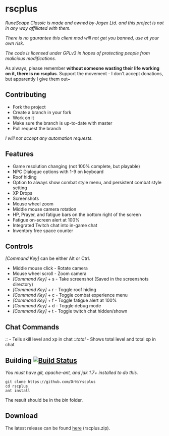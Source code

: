 # rscplus

*RuneScape Classic is made and owned by Jagex Ltd. and this project is not in any way affiliated with them.*

*There is no gaurantee this client mod will not get you banned, use at your own risk.*

*The code is licensed under GPLv3 in hopes of protecting people from malicious modifications.*

As always, please remember **without someone wasting their life working on it, there is no rscplus**. Support the movement - I don't accept donations, but apparently I give them out~

## Contributing

- Fork the project
- Create a branch in your fork
- Work on it
- Make sure the branch is up-to-date with master
- Pull request the branch

*I will not accept any automation requests.*

## Features
- Game resolution changing (not 100% complete, but playable)
- NPC Dialogue options with 1-9 on keyboard
- Roof hiding
- Option to always show combat style menu, and persistent combat style setting
- XP Drops
- Screenshots
- Mouse wheel zoom
- Middle mouse camera rotation
- HP, Prayer, and fatigue bars on the bottom right of the screen
- Fatigue on-screen alert at 100%
- Integrated Twitch chat into in-game chat
- Inventory free space counter

## Controls
*[Command Key]* can be either Alt or Ctrl.

- Middle mouse click - Rotate camera
- Mouse wheel scroll - Zoom camera
- *[Command Key]* + s - Take screenshot (Saved in the screenshots directory)
- *[Command Key]* + r - Toggle roof hiding
- *[Command Key]* + c - Toggle combat experience menu
- *[Command Key]* + f - Toggle fatigue alert at 100%
- *[Command Key]* + d - Toggle debug mode
- *[Command Key]* + t - Toggle twitch chat hidden/shown

## Chat Commands

*::<skillname>* - Tells skill level and xp in chat
*::total* - Shows total level and total xp in chat

## Building [![Build Status](https://travis-ci.org/OrN/rscplus.svg?branch=master)](https://travis-ci.org/OrN/rscplus)

*You must have git, apache-ant, and jdk 1.7+ installed to do this.*
```
git clone https://github.com/OrN/rscplus
cd rscplus
ant install
```

The result should be in the *bin* folder.

## Download
The latest release can be found [here](https://github.com/OrN/rscplus/releases/latest) (rscplus.zip).
